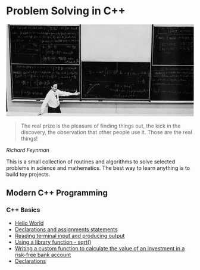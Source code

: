# Problem Solving in C++

<img src="Richard_Feynman.jpg">

> The real prize is the pleasure of finding things out, the kick in the discovery, the observation that other people use it. Those are the real things!

*Richard Feynman*

This is a small collection of routines and algorithms to solve selected problems in science and mathematics. The best way to learn anything is to build toy projects. 

## Modern C++ Programming

### C++ Basics

* [Hello World](modern_cpp_programming/intro_to_c++/hello_world.cpp)
* [Declarations and assignments statements](modern_cpp_programming/intro_to_c++/declarations_and_assignments.cpp)
* [Reading terminal input and producing output](modern_cpp_programming/intro_to_c++/get_info.cpp)
* [Using a library function - sqrt()](modern_cpp_programming/intro_to_c++/function_basics.cpp)
* [Writing a custom function to calculate the value of an investment in a risk-free bank account](modern_cpp_programming/intro_to_c++/user_defined_funcs.cpp)
* [Declarations](modern_cpp_programming/intro_to_c++/declarations.cpp)

